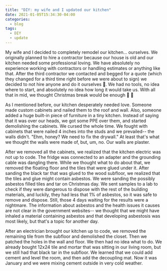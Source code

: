 ```yaml
---
title: "DIY: my wife and I updated our kitchen"
date: 2021-01-05T15:34:30-04:00
categories:
  - blog
tags:
  - DIY
  - update
---
```


My wife and I decided to completely remodel our kitchen... ourselves. We originally planned
to hire a contractor because our house is old and our kitchen needed some professional loving.
We have absolutely no experience working with contractors or handling estimates or anything 
like that. After the third contractor we contacted and begged for a quote (which they changed
for a third time right before we were about to sign) we decided to not hire anyone and do it 
ourselves :triangular_flag_on_post:. We had no tools, no idea where to start, and absolutely no idea how long it would
take us. With all that in mid, we thought Christmas break would be enough :triangular_flag_on_post: :triangular_flag_on_post:

As I mentioned before, our kitchen desperately needed love. Someone made custom cabinets and
nailed them to the roof and wall. Also, someone added a huge built-in piece of furniture in a tiny
kitchen. Instead of saying that it was over our heads, we got some PPE over them, and started 
demolishing the cabinets. We cursed the whole time. We fought with cabinets that were nailed 4 
inches into the studs and we prevailed-- the walls didn't. "Ehm, honey? We need to fix the drywall."
At least that's what we thought the walls were made of, but, um, no. Our walls are plaster.

After we removed all the cabinets, we realized that the kitchen electric was not up to code. The
fridge was connected to an adapter and the grounding cable was dangling there. 
While we thought what to do about that, we removed the floating floor and the tiles that were glued 
under it. After sanding the black tar that was glued to the wood subfloor, we realized that the tiles
and glue might contain asbestos. We were sanding the possibly asbestos filled tiles and tar on 
Christmas day. We sent samples to a lab to check if they were dangerous to dispose with the rest
of the building materials, and luckily, they had less that 1% of asbestos, so it was safe to 
remove and dispose. Still, those 4 days waiting for the results were a nightmare. The information 
about asbestos and the health issues it causes are not clear in the government websites-- we 
thought that we might have inhaled a material containing asbestos and that developing 
asbestosis was most likely, but that's a topic for another day. 

After an electrician brought our kitchen up to code, we removed the remaining tile from the 
subfloor and demolished the closet. Then we patched the holes in the wall and floor. We then 
had no idea what to do. We already bought 12x24 tile and mortar that was sitting in our 
living room, but we still had that black tar in the subfloor. We learned that we could
add cement and level the room, and then add the decoupling mat. Now it was January and we were
mixing cement outside in very cold weather.
